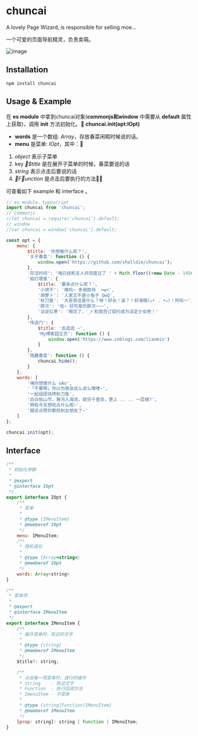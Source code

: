 # chuncai
A lovely Page Wizard, is responsible for selling moe...

一个可爱的页面导航精灵，负责卖萌。

![image](https://raw.githubusercontent.com/shalldie/chuncai/master/GIF.gif)

## Installation

    npm install chuncai

## Usage & Example

在 **es module** 中拿到chuncai对象(**commonjs和window** 中需要从 **default** 属性上获取)，调用 **init** 方法初始化。
**chuncai.init(opt:IOpt)**

* **words** 是一个数组: *Array<string>*，存放春菜闲暇时候说的话。
* **menu** 是菜单: *IOpt*，其中：  
1. *object* 表示子菜单
2. key *$title* 是在展开子菜单的时候，春菜要说的话
3. *string* 表示点击后要说的话
4. *Function* 是点击后要执行的方法

可查看如下 example 和 interface 。

```js
// es module、typescript
import chuncai from 'chuncai';
// commonjs
//let chuncai = require('chuncai').default; 
// window
//var chuncai = window['chuncai'].default; 

const opt = {
    menu: {
        $title: '你想做什么呢？',
        '关于春菜': function () {
            window.open('https://github.com/shalldie/chuncai');
        },
        '存活时间': '咱已经和主人共同度过了 ' + Math.floor((+new Date - 1456998485780) / (1000 * 60 * 60 * 24)) + '天 的人生了哦~   我是不是很棒呢~',
        '拍打喂食': {
            $title: '要来点什么呢？',
            '小饼干': '嗷呜~ 多谢款待  >ω<',
            '胡萝卜': '人家又不是小兔子 QwQ',
            '秋刀鱼': '大哥哥这是什么？呀！好长！诶？！好滑哦(๑• . •๑)！阿呜～',
            '胖次': '哇~ 好可爱的胖次~~~',
            '淡定红茶': '喝完了，ˊ_>ˋ和我签订契约成为淡定少女吧！'
        },
        '传送门': {
            $title: '去逛逛 ~',
            'My博客园主页': function () {
                window.open('https://www.cnblogs.com/lianmin')
            }
        },
        '隐藏春菜': function () {
            chuncai.hide();
        }
    },
    words: [
        '咦你想做什么 oAo',
        '「不要啊」你以为我会这么说么噗噗~',
        '一起组团烧烤秋刀鱼',
        '白日依山尽，黄河入海流，欲穷千里目，更上 .. .. 一层楼?',
        '啊啦今天想吃点什么呢~',
        '据说点赞的都找到女朋友了~'
    ]
};

chuncai.init(opt);
```

## Interface

```js
/**
 * 初始化参数
 * 
 * @export
 * @interface IOpt
 */
export interface IOpt {
    /**
     * 菜单
     * 
     * @type {IMenuItem}
     * @memberof IOpt
     */
    menu: IMenuItem;
    /**
     * 随机语句
     * 
     * @type {Array<string>}
     * @memberof IOpt
     */
    words: Array<string>
}

/**
 * 菜单项
 * 
 * @export
 * @interface IMenuItem
 */
export interface IMenuItem {
    /**
     * 展开菜单时，陈述的文字
     * 
     * @type {string}
     * @memberof IMenuItem
     */
    $title?: string;

    /**
     * 点击每一项菜单时，进行的操作
     * string    - 陈述文字
     * Function  - 执行回调方法
     * ImenuItem - 子菜单
     * 
     * @type {string|Function|IMenuItem}
     * @memberof IMenuItem
     */
    [prop: string]: string | Function | IMenuItem;
}
```
